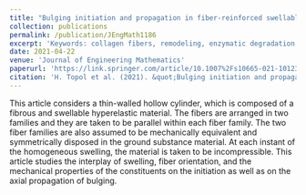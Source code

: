```yaml
---
title: "Bulging initiation and propagation in fiber-reinforced swellable Mooney–Rivlin membranes"
collection: publications
permalink: /publication/JEngMath1186
excerpt: 'Keywords: collagen fibers, remodeling, enzymatic degradation'
date: 2021-04-22
venue: 'Journal of Engineering Mathematics'
paperurl: 'https://link.springer.com/article/10.1007%2Fs10665-021-10123-5'
citation: 'H. Topol et al. (2021). &quot;Bulging initiation and propagation in fiber-reinforced swellable Mooney–Rivlin membranes.&quot; <i>J. Eng. Math.</i>. 128, 8.'
---
```

This article considers a thin-walled hollow cylinder, which is composed of a fibrous and swellable hyperelastic material. The fibers are arranged in two families and they are taken to be parallel within each fiber family. The two fiber families are also assumed to be mechanically equivalent and symmetrically disposed in the ground substance material. At each instant of the homogeneous swelling, the material is taken to be incompressible. This article studies the interplay of swelling, fiber orientation, and the mechanical properties of the constituents on the initiation as well as on the axial propagation of bulging.

